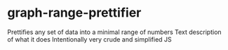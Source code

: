 # graph-range-prettifier
Prettifies any set of data into a minimal range of numbers
Text description of what it does
Intentionally very crude and simplified JS
